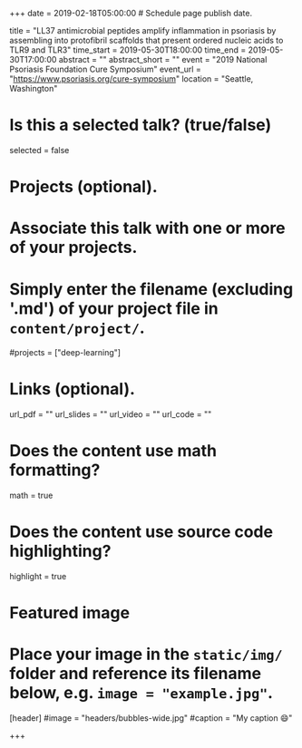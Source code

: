 +++
date = 2019-02-18T05:00:00  # Schedule page publish date.

title = "LL37 antimicrobial peptides amplify inflammation in psoriasis by assembling into protofibril scaffolds that present ordered nucleic acids to TLR9 and TLR3"
time_start = 2019-05-30T18:00:00
time_end = 2019-05-30T17:00:00
abstract = ""
abstract_short = ""
event = "2019 National Psoriasis Foundation Cure Symposium"
event_url = "https://www.psoriasis.org/cure-symposium"
location = "Seattle, Washington"

# Is this a selected talk? (true/false)
selected = false

# Projects (optional).
#   Associate this talk with one or more of your projects.
#   Simply enter the filename (excluding '.md') of your project file in `content/project/`.
#projects = ["deep-learning"]

# Links (optional).
url_pdf = ""
url_slides = ""
url_video = ""
url_code = ""

# Does the content use math formatting?
math = true

# Does the content use source code highlighting?
highlight = true

# Featured image
# Place your image in the `static/img/` folder and reference its filename below, e.g. `image = "example.jpg"`.
[header]
#image = "headers/bubbles-wide.jpg"
#caption = "My caption :smile:"

+++
